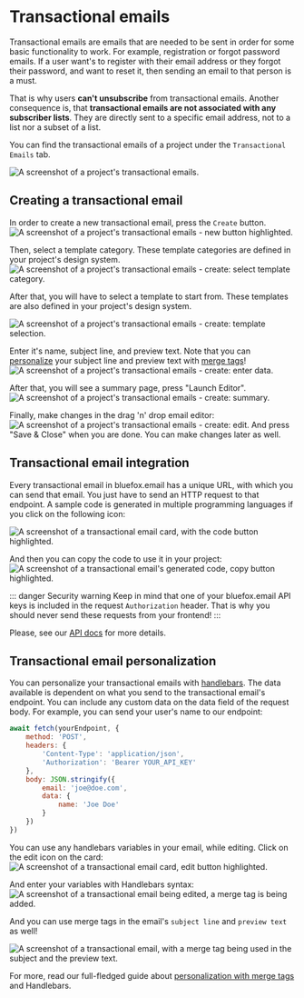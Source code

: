 # Transactional emails

Transactional emails are emails that are needed to be sent in order for some basic functionality to work. For example, registration or forgot password emails. If a user want's to register with their email address or they forgot their password, and want to reset it, then sending an email to that person is a must.

That is why users **can't unsubscribe** from transactional emails. Another consequence is, that **transactional emails are not associated with any subscriber lists**. They are directly sent to a specific email address, not to a list nor a subset of a list.

You can find the transactional emails of a project under the `Transactional Emails` tab.

![A screenshot of a project's transactional emails.](./project-transactionals.png)

## Creating a transactional email

In order to create a new transactional email, press the `Create` button.
![A screenshot of a project's transactional emails - new button highlighted.](./project-transactionals-create-button.png)

Then, select a template category. These template categories are defined in your project's design system.
![A screenshot of a project's transactional emails - create: select template category.](./project-transactionals-create-select-category.png)

After that, you will have to select a template to start from. These templates are also defined in your project's design system.

![A screenshot of a project's transactional emails - create: template selection.](./project-transactionals-create-select-template.png)

Enter it's name, subject line, and preview text. Note that you can [personalize](/docs/personalization) your subject line and preview text with [merge tags](/docs/personalization)!
![A screenshot of a project's transactional emails - create: enter data.](./project-transactionals-create-subject.png)

After that, you will see a summary page, press "Launch Editor".
![A screenshot of a project's transactional emails - create: summary.](./project-transactionals-create-summary.png)


Finally, make changes in the drag 'n' drop email editor:
![A screenshot of a project's transactional emails - create: edit.](./project-transactionals-create-editor.png)
And press "Save & Close" when you are done. You can make changes later as well.

## Transactional email integration

Every transactional email in bluefox.email has a unique URL, with which you can send that email. You just have to send an HTTP request to that endpoint. A sample code is generated in multiple programming languages if you click on the following icon:

![A screenshot of a transactional email card, with the code button highlighted.](./project-transactionals-code-button.png)

And then you can copy the code to use it in your project:
![A screenshot of a transactional email's generated code, copy button highlighted.](./project-transactionals-code-dialog.png)

::: danger Security warning
Keep in mind that one of your bluefox.email API keys is included in the request `Authorization` header. That is why you should never send these requests from your frontend!
:::

Please, see our [API docs](/docs/api/) for more details.

## Transactional email personalization

You can personalize your transactional emails with [handlebars](https://handlebarsjs.com/). The data available is dependent on what you send to the transactional email's endpoint. You can include any custom data on the data field of the request body. For example, you can send your user's name to our endpoint:

```javascript
await fetch(yourEndpoint, {
    method: 'POST',
    headers: {
        'Content-Type': 'application/json',
        'Authorization': 'Bearer YOUR_API_KEY'
    },
    body: JSON.stringify({
        email: 'joe@doe.com',
        data: {
            name: 'Joe Doe'
        }
    })
})
```

You can use any handlebars variables in your email, while editing. Click on the edit icon on the card:
![A screenshot of a transactional email card, edit button highlighted.](./project-transactionals-edit-button.png)

And enter your variables with Handlebars syntax:
![A screenshot of a transactional email being edited, a merge tag is being added.](./project-transactionals-edit-merge-tag.png)


And you can use merge tags in the email's `subject line` and `preview text` as well!

![A screenshot of a transactional email, with a merge tag being used in the subject and the preview text.](./project-transactionals-edit-subject-merge-tag.png)

For more, read our full-fledged guide about [personalization with merge tags](/docs/personalization) and Handlebars.
